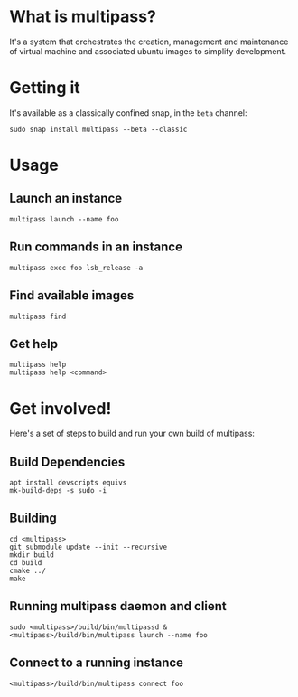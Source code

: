 # What is multipass?

It's a system that orchestrates the creation, management and maintenance
of virtual machine and associated ubuntu images to simplify development.

# Getting it

It's available as a classically confined snap, in the `beta` channel:

```
sudo snap install multipass --beta --classic
```

# Usage

## Launch an instance
```
multipass launch --name foo
```

## Run commands in an instance
```
multipass exec foo lsb_release -a
```

## Find available images
```
multipass find
```

## Get help
```
multipass help
multipass help <command>
```

# Get involved!

Here's a set of steps to build and run your own build of multipass:

## Build Dependencies

```
apt install devscripts equivs
mk-build-deps -s sudo -i
```

## Building

```
cd <multipass>
git submodule update --init --recursive
mkdir build
cd build
cmake ../
make
```

## Running multipass daemon and client

```
sudo <multipass>/build/bin/multipassd &
<multipass>/build/bin/multipass launch --name foo
```

## Connect to a running instance

```
<multipass>/build/bin/multipass connect foo
```
